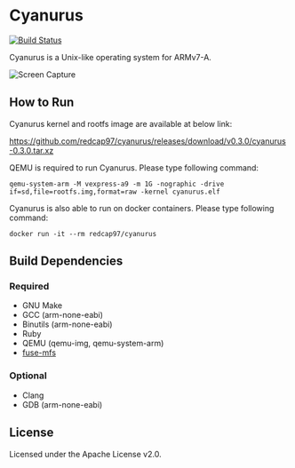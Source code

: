 # Cyanurus

[![Build Status](https://travis-ci.org/redcap97/cyanurus.svg?branch=master)](https://travis-ci.org/redcap97/cyanurus)

Cyanurus is a Unix-like operating system for ARMv7-A.

![Screen Capture](https://cloud.githubusercontent.com/assets/928237/11782406/3c520650-a2b4-11e5-917e-372b7f7cb689.gif)

## How to Run

Cyanurus kernel and rootfs image are available at below link:

https://github.com/redcap97/cyanurus/releases/download/v0.3.0/cyanurus-0.3.0.tar.xz

QEMU is required to run Cyanurus. Please type following command:

```
qemu-system-arm -M vexpress-a9 -m 1G -nographic -drive if=sd,file=rootfs.img,format=raw -kernel cyanurus.elf
```

Cyanurus is also able to run on docker containers. Please type following command:

```
docker run -it --rm redcap97/cyanurus
```

## Build Dependencies

### Required

* GNU Make
* GCC (arm-none-eabi)
* Binutils (arm-none-eabi)
* Ruby
* QEMU (qemu-img, qemu-system-arm)
* [fuse-mfs](https://github.com/redcap97/fuse-mfs)

### Optional

* Clang
* GDB (arm-none-eabi)

## License

Licensed under the Apache License v2.0.
